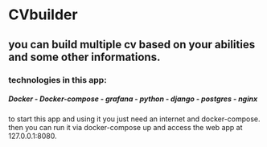 # CVbuilder
## you can build multiple cv based on your abilities and some other informations.

### technologies in this app:
##### Docker - Docker-compose - grafana - python - django - postgres - nginx

to start this app and using it you just need an internet and docker-compose.
then you can run it via docker-compose up and access the web app at 127.0.0.1:8080.
